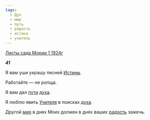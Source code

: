```yaml
---
tags:
  - Дух
  - мир
  - путь
  - радость
  - истина
  - учитель
---
```

[Листы сада Мории 1 1924г](https://127.0.0.1:4002/agni/1924)

___41___

Я вам уши украшу песней [Истины](../../../tags/#истина).   

Работайте — не ропща.   

Я вам дал [пути](../../../tags/#путь) [духа](../../../tags/#Дух).   

Я люблю явить [Учителя](../../../tags/#учитель) в поисках [духа](../../../tags/#Дух).   

Другой [мир](../../../tags/#мир) в днях Моих должен в днях ваших [радость](../../../tags/#радость) зажечь.   

